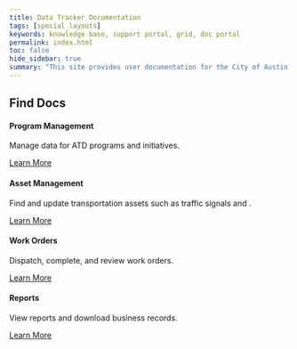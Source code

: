 ```yaml
---
title: Data Tracker Documentation
tags: [special_layouts]
keywords: knowledge base, support portal, grid, doc portal
permalink: index.html
toc: false
hide_sidebar: true
summary: "This site provides user documentation for the City of Austin Transportation Department's Data Tracker. The Data Tracker is an asset and workforce management application built on the Knack database platform."
---
```

<div class="row">
         <div class="col-lg-12">
             <h2 class="page-header">Find Docs</h2>
         </div>
         <div class="col-md-3 col-sm-6">
             <div class="panel panel-default text-center">
                 <div class="panel-heading">
                     <span class="fa-stack fa-5x">
                           <i class="fa fa-circle fa-stack-2x text-primary"></i>
                           <i class="fa fa-briefcase fa-stack-1x fa-inverse"></i>
                     </span>
                 </div>
                 <div class="panel-body">
                     <h4>Program Management</h4>
                     <p>Manage data for ATD programs and initiatives.</p>
                     <a href="" class="btn btn-primary">Learn More</a>
                 </div>
             </div>
         </div>
         <div class="col-md-3 col-sm-6">
             <div class="panel panel-default text-center">
                 <div class="panel-heading">
                     <span class="fa-stack fa-5x">
                           <i class="fa fa-circle fa-stack-2x text-primary"></i>
                           <i class="fa fa-car fa-stack-1x fa-inverse"></i>
                     </span>
                 </div>
                 <div class="panel-body">
                     <h4>Asset Management</h4>
                     <p>Find and update transportation assets such as traffic signals and .</p>
                     <a href="" class="btn btn-primary">Learn More</a>
                 </div>
             </div>
         </div>
         <div class="col-md-3 col-sm-6">
             <div class="panel panel-default text-center">
                 <div class="panel-heading">
                     <span class="fa-stack fa-5x">
                           <i class="fa fa-circle fa-stack-2x text-primary"></i>
                           <i class="fa fa-wrench fa-stack-1x fa-inverse"></i>
                     </span>
                 </div>
                 <div class="panel-body">
                     <h4>Work Orders</h4>
                     <p>Dispatch, complete, and review work orders.</p>
                     <a href="work-orders.html" class="btn btn-primary">Learn More</a>
                 </div>
             </div>
         </div>
         <div class="col-md-3 col-sm-6">
             <div class="panel panel-default text-center">
                 <div class="panel-heading">
                     <span class="fa-stack fa-5x">
                           <i class="fa fa-circle fa-stack-2x text-primary"></i>
                           <i class="fa fa-bar-chart fa-stack-1x fa-inverse"></i>
                     </span>
                 </div>
                 <div class="panel-body">
                     <h4>Reports</h4>
                     <p>View reports and download business records.</p>
                     <a href="" class="btn btn-primary">Learn More</a>
                 </div>
             </div>
         </div>
</div>
